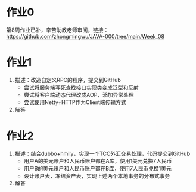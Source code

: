 # 作业0

第8周作业已补，辛苦助教老师审阅，链接：https://github.com/zhongmingwu/JAVA-000/tree/main/Week_08

# 作业1

1. 描述：改造自定义RPC的程序，提交到GitHub
   - 尝试将服务端写死查找接口实现类变成泛型和反射
   - 尝试将客户端动态代理改成AOP，添加异常处理
   - 尝试使用Netty+HTTP作为Client端传输方式
2. 解答

# 作业2
1. 描述：结合dubbo+hmily，实现一个TCC外汇交易处理，代码提交到GitHub
   - 用户A的美元账户和人民币账户都在A库，使用1美元兑换7人民币
   - 用户B的美元账户和人民币账户都在B库，使用7人民币兑换1美元
   - 设计账户表，冻结资产表，实现上述两个本地事务的分布式事务
2. 解答